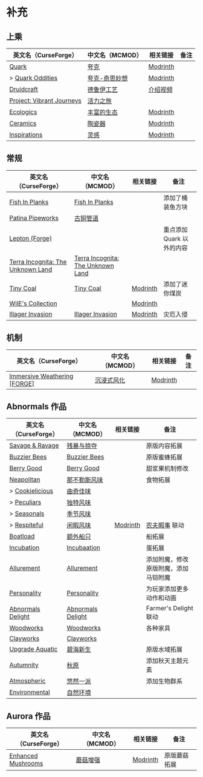 # 补充

## 上乘

| 英文名（CurseForge）                                                                               | 中文名（MCMOD）                                       | 相关链接                                               | 备注 |
| -------------------------------------------------------------------------------------------------- | ----------------------------------------------------- | ------------------------------------------------------ | ---- |
| [Quark](https://www.curseforge.com/minecraft/mc-mods/quark)                                        | [夸克](https://www.mcmod.cn/class/527.html)           | [Modrinth](https://modrinth.com/mod/quark)             |      |
| > [Quark Oddities](https://www.curseforge.com/minecraft/mc-mods/quark-oddities)                    | [夸克-奇思妙想](https://www.mcmod.cn/class/1823.html) | [Modrinth](https://modrinth.com/mod/quark-oddities)    |      |
| [Druidcraft](https://www.curseforge.com/minecraft/mc-mods/druidcraft)                              | [德鲁伊工艺](https://www.mcmod.cn/class/3479.html)    | [介绍视频](https://www.bilibili.com/video/av413176041) |      |
| [Project: Vibrant Journeys](https://www.curseforge.com/minecraft/mc-mods/project-vibrant-journeys) | [活力之旅](https://www.mcmod.cn/class/1564.html)      |                                                        |      |
| [Ecologics](https://www.curseforge.com/minecraft/mc-mods/ecologics)                                | [丰富的生态](https://www.mcmod.cn/class/6198.html)    | [Modrinth](https://modrinth.com/mod/ecologics)         |      |
| [Ceramics](https://www.curseforge.com/minecraft/mc-mods/ceramics)                                  | [陶瓷器](https://www.mcmod.cn/class/1427.html)        | [Modrinth](https://modrinth.com/mod/ceramics)          |      |
| [Inspirations](https://www.curseforge.com/minecraft/mc-mods/inspirations)                          | [灵感](https://www.mcmod.cn/class/1122.html)          | [Modrinth](https://modrinth.com/mod/inspirations)      |      |

## 常规

| 英文名（CurseForge）                                                                             | 中文名（MCMOD）                                                           | 相关链接                                              | 备注                      |
| ------------------------------------------------------------------------------------------------ | ------------------------------------------------------------------------- | ----------------------------------------------------- | ------------------------- |
| [Fish In Planks](https://www.curseforge.com/minecraft/mc-mods/fish-in-planks)                    | [Fish In Planks](https://www.mcmod.cn/class/4025.html)                    |                                                       | 添加了桶装鱼方块          |
| [Patina Pipeworks](https://www.curseforge.com/minecraft/mc-mods/patina-pipeworks)                | [古铜管道](https://www.mcmod.cn/class/6033.html)                          |                                                       |                           |
| [Lepton (Forge)](https://www.curseforge.com/minecraft/mc-mods/lepton)                            |                                                                           |                                                       | 重点添加 Quark 以外的内容 |
| [Terra Incognita: The Unknown Land](https://www.curseforge.com/minecraft/mc-mods/terraincognita) | [Terra Incognita: The Unknown Land](https://www.mcmod.cn/class/3784.html) |                                                       |                           |
| [Tiny Coal](https://www.curseforge.com/minecraft/mc-mods/tiny-coal)                              | [Tiny Coal](https://www.mcmod.cn/class/11502.html)                        | [Modrinth](https://modrinth.com/mod/tiny-coal)        | 添加了迷你煤炭            |
| [WilE's Collection](https://www.curseforge.com/minecraft/mc-mods/wiles-collection)               |                                                                           | [Modrinth](https://modrinth.com/mod/wilescollection)  |                           |
| [Illager Invasion](https://www.curseforge.com/minecraft/mc-mods/illager-invasion)                | [Illager Invasion](https://www.mcmod.cn/class/11340.html)                 | [Modrinth](https://modrinth.com/mod/illager-invasion) | 灾厄入侵                  |

## 机制

| 英文名（CurseForge）                                                                                    | 中文名（MCMOD）                                    | 相关链接                                                  | 备注 |
| ------------------------------------------------------------------------------------------------------- | -------------------------------------------------- | --------------------------------------------------------- | ---- |
| [Immersive Weathering [FORGE]](https://www.curseforge.com/minecraft/mc-mods/immersive-weathering-forge) | [沉浸式风化](https://www.mcmod.cn/class/6057.html) | [Modrinth](https://modrinth.com/mod/immersive-weathering) |      |

## Abnormals 作品

| 英文名（CurseForge）                                                                | 中文名（MCMOD）                                           | 相关链接                                        | 备注                                                  |
| ----------------------------------------------------------------------------------- | --------------------------------------------------------- | ----------------------------------------------- | ----------------------------------------------------- |
| [Savage & Ravage](https://www.curseforge.com/minecraft/mc-mods/savage-and-ravage)   | [残暴与掠夺](https://www.mcmod.cn/class/3481.html)        |                                                 | 原版内容拓展                                          |
| [Buzzier Bees](https://www.curseforge.com/minecraft/mc-mods/buzzier-bees)           | [Buzzier Bees](https://www.mcmod.cn/class/2326.html)      |                                                 | 原版蜜蜂拓展                                          |
| [Berry Good](https://www.curseforge.com/minecraft/mc-mods/berry-good)               | [Berry Good](https://www.mcmod.cn/class/3480.html)        |                                                 | 甜浆果机制修改                                        |
| [Neapolitan](https://www.curseforge.com/minecraft/mc-mods/neapolitan)               | [那不勒斯风味](https://www.mcmod.cn/class/3212.html)      |                                                 | 食物拓展                                              |
| > [Cookielicious](https://www.curseforge.com/minecraft/mc-mods/cookielicious)       | [曲奇佳味](https://www.mcmod.cn/class/5946.html)          |                                                 |                                                       |
| > [Peculiars](https://www.curseforge.com/minecraft/mc-mods/peculiars)               | [独特风味](https://www.mcmod.cn/class/4653.html)          |                                                 |                                                       |
| > [Seasonals](https://www.curseforge.com/minecraft/mc-mods/seasonals)               | [季节风味](https://www.mcmod.cn/class/4668.html)          |                                                 |                                                       |
| > [Respiteful](https://www.curseforge.com/minecraft/mc-mods/respiteful)             | [闲暇风味](https://www.mcmod.cn/class/9638.html)          | [Modrinth](https://modrinth.com/mod/respiteful) | [农夫暇事](https://www.mcmod.cn/class/6737.html) 联动 |
| [Boatload](https://www.curseforge.com/minecraft/mc-mods/boatload)                   | [额外船只](https://www.mcmod.cn/class/3222.html)          |                                                 | 船拓展                                                |
| [Incubation](https://www.curseforge.com/minecraft/mc-mods/incubation)               | [Incubaation](https://www.mcmod.cn/class/3927.html)       |                                                 | 蛋拓展                                                |
| [Allurement](https://www.curseforge.com/minecraft/mc-mods/allurement)               | [Allurement](https://www.mcmod.cn/class/3611.html)        |                                                 | 添加附魔，修改原版附魔，添加马铠附魔                  |
| [Personality](https://www.curseforge.com/minecraft/mc-mods/personality)             | [Personality](https://www.mcmod.cn/class/3610.html)       |                                                 | 为玩家添加更多动作和动画                              |
| [Abnormals Delight](https://www.curseforge.com/minecraft/mc-mods/abnormals-delight) | [Abnormals Delight](https://www.mcmod.cn/class/3585.html) |                                                 | Farmer's Delight 联动                                 |
| [Woodworks](https://www.curseforge.com/minecraft/mc-mods/woodworks)                 | [Woodworks](https://www.mcmod.cn/class/7872.html)         |                                                 | 各种家具                                              |
| [Clayworks](https://www.curseforge.com/minecraft/mc-mods/clayworks)                 | [Clayworks](https://www.mcmod.cn/class/9266.html)         |                                                 |                                                       |
| [Upgrade Aquatic](https://www.curseforge.com/minecraft/mc-mods/upgrade-aquatic)     | [碧海新生](https://www.mcmod.cn/class/2916.html)          |                                                 | 原版水域拓展                                          |
| [Autumnity](https://www.curseforge.com/minecraft/mc-mods/autumnity)                 | [秋原](https://www.mcmod.cn/class/2412.html)              |                                                 | 添加秋天主题元素                                      |
| [Atmospheric](https://www.curseforge.com/minecraft/mc-mods/atmospheric)             | [悠然一派](https://www.mcmod.cn/class/3208.html)          |                                                 | 添加生物群系                                          |
| [Environmental](https://www.curseforge.com/minecraft/mc-mods/environmental)         | [自然环境](https://www.mcmod.cn/class/3591.html)          |                                                 |                                                       |

## Aurora 作品

| 英文名（CurseForge）                                                                  | 中文名（MCMOD）                                  | 相关链接                                                | 备注         |
| ------------------------------------------------------------------------------------- | ------------------------------------------------ | ------------------------------------------------------- | ------------ |
| [Enhanced Mushrooms](https://www.curseforge.com/minecraft/mc-mods/enhanced-mushrooms) | [蘑菇增强](https://www.mcmod.cn/class/3854.html) | [Modrinth](https://modrinth.com/mod/enhanced-mushrooms) | 原版蘑菇拓展 |

